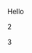 <!--
 * @Author: zj.wang
 * @Date: 2022-01-19 14:42:17
 * @LastEditors: zj.wang
 * @LastEditTime: 2022-01-20 14:10:26
 * @Description: 
-->
Hello

2

3